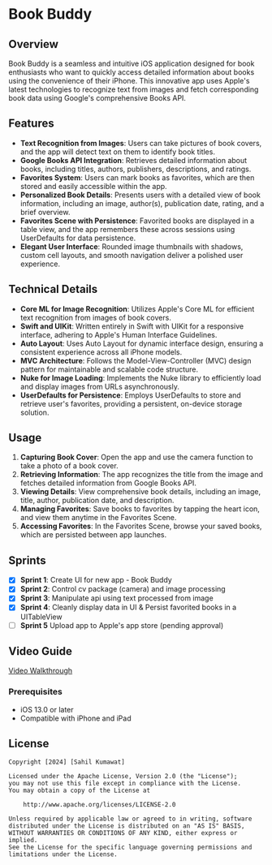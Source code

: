 # Book Buddy

## Overview
Book Buddy is a seamless and intuitive iOS application designed for book enthusiasts who want to quickly access detailed information about books using the convenience of their iPhone. This innovative app uses Apple's latest technologies to recognize text from images and fetch corresponding book data using Google's comprehensive Books API.

## Features

- **Text Recognition from Images**: Users can take pictures of book covers, and the app will detect text on them to identify book titles.
- **Google Books API Integration**: Retrieves detailed information about books, including titles, authors, publishers, descriptions, and ratings.
- **Favorites System**: Users can mark books as favorites, which are then stored and easily accessible within the app.
- **Personalized Book Details**: Presents users with a detailed view of book information, including an image, author(s), publication date, rating, and a brief overview.
- **Favorites Scene with Persistence**: Favorited books are displayed in a table view, and the app remembers these across sessions using UserDefaults for data persistence.
- **Elegant User Interface**: Rounded image thumbnails with shadows, custom cell layouts, and smooth navigation deliver a polished user experience.

## Technical Details

- **Core ML for Image Recognition**: Utilizes Apple's Core ML for efficient text recognition from images of book covers.
- **Swift and UIKit**: Written entirely in Swift with UIKit for a responsive interface, adhering to Apple's Human Interface Guidelines.
- **Auto Layout**: Uses Auto Layout for dynamic interface design, ensuring a consistent experience across all iPhone models.
- **MVC Architecture**: Follows the Model-View-Controller (MVC) design pattern for maintainable and scalable code structure.
- **Nuke for Image Loading**: Implements the Nuke library to efficiently load and display images from URLs asynchronously.
- **UserDefaults for Persistence**: Employs UserDefaults to store and retrieve user's favorites, providing a persistent, on-device storage solution.

## Usage

1. **Capturing Book Cover**: Open the app and use the camera function to take a photo of a book cover.
2. **Retrieving Information**: The app recognizes the title from the image and fetches detailed information from Google Books API.
3. **Viewing Details**: View comprehensive book details, including an image, title, author, publication date, and description.
4. **Managing Favorites**: Save books to favorites by tapping the heart icon, and view them anytime in the Favorites Scene.
5. **Accessing Favorites**: In the Favorites Scene, browse your saved books, which are persisted between app launches.


## Sprints
- [x] **Sprint 1**: Create UI for new app - Book Buddy
- [x] **Sprint 2**: Control cv package (camera) and image processing
- [x] **Sprint 3**: Manipulate api using text processed from image
- [x] **Sprint 4**: Cleanly display data in UI & Persist favorited books in a UITableView
- [ ] **Sprint 5** Upload app to Apple's app store (pending approval) 

## Video Guide

[Video Walkthrough](https://www.loom.com/share/f2e023953afb436b941f4bbd0512c059)

### Prerequisites
- iOS 13.0 or later
- Compatible with iPhone and iPad

## License

    Copyright [2024] [Sahil Kumawat]

    Licensed under the Apache License, Version 2.0 (the "License");
    you may not use this file except in compliance with the License.
    You may obtain a copy of the License at

        http://www.apache.org/licenses/LICENSE-2.0

    Unless required by applicable law or agreed to in writing, software
    distributed under the License is distributed on an "AS IS" BASIS,
    WITHOUT WARRANTIES OR CONDITIONS OF ANY KIND, either express or implied.
    See the License for the specific language governing permissions and
    limitations under the License.
